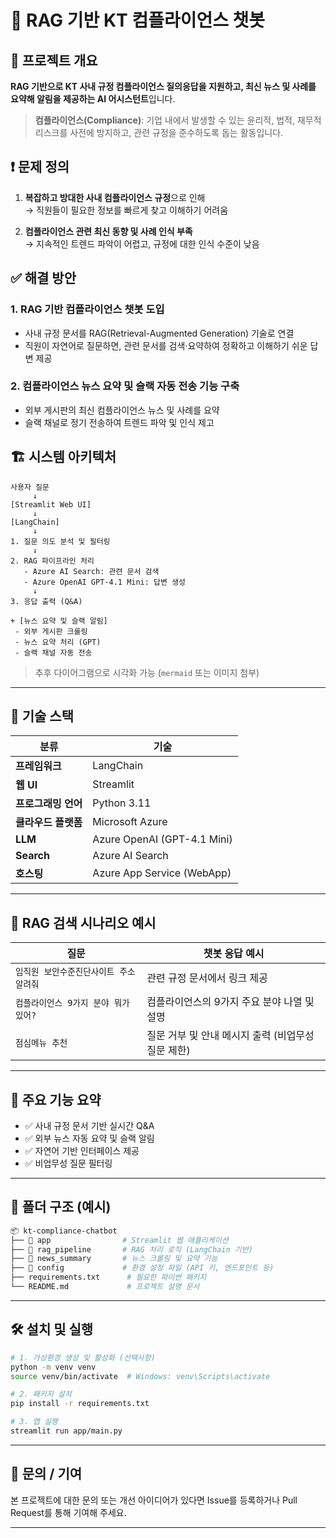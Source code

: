 # 📘 RAG 기반 KT 컴플라이언스 챗봇

## 📝 프로젝트 개요
**RAG 기반으로 KT 사내 규정 컴플라이언스 질의응답을 지원하고, 최신 뉴스 및 사례를 요약해 알림을 제공하는 AI 어시스턴트**입니다.

> **컴플라이언스(Compliance)**: 기업 내에서 발생할 수 있는 윤리적, 법적, 재무적 리스크를 사전에 방지하고, 관련 규정을 준수하도록 돕는 활동입니다.


## ❗ 문제 정의
1. **복잡하고 방대한 사내 컴플라이언스 규정**으로 인해  
   → 직원들이 필요한 정보를 빠르게 찾고 이해하기 어려움  

2. **컴플라이언스 관련 최신 동향 및 사례 인식 부족**  
   → 지속적인 트렌드 파악이 어렵고, 규정에 대한 인식 수준이 낮음


## ✅ 해결 방안

### 1. RAG 기반 컴플라이언스 챗봇 도입
- 사내 규정 문서를 RAG(Retrieval-Augmented Generation) 기술로 연결  
- 직원이 자연어로 질문하면, 관련 문서를 검색·요약하여 정확하고 이해하기 쉬운 답변 제공  

### 2. 컴플라이언스 뉴스 요약 및 슬랙 자동 전송 기능 구축
- 외부 게시판의 최신 컴플라이언스 뉴스 및 사례를 요약  
- 슬랙 채널로 정기 전송하여 트렌드 파악 및 인식 제고

## 🏗️ 시스템 아키텍처

```plaintext
사용자 질문
     ↓
[Streamlit Web UI]
     ↓
[LangChain]
     ↓
1. 질문 의도 분석 및 필터링
     ↓
2. RAG 파이프라인 처리
   - Azure AI Search: 관련 문서 검색
   - Azure OpenAI GPT-4.1 Mini: 답변 생성
     ↓
3. 응답 출력 (Q&A)

+ [뉴스 요약 및 슬랙 알림]
 - 외부 게시판 크롤링
 - 뉴스 요약 처리 (GPT)
 - 슬랙 채널 자동 전송
````

> 추후 다이어그램으로 시각화 가능 (`mermaid` 또는 이미지 첨부)

---

## 🧰 기술 스택

| 분류           | 기술                          |
| ------------ | --------------------------- |
| **프레임워크**    | LangChain                   |
| **웹 UI**     | Streamlit                   |
| **프로그래밍 언어** | Python 3.11                 |
| **클라우드 플랫폼** | Microsoft Azure             |
| **LLM**      | Azure OpenAI (GPT-4.1 Mini) |
| **Search**   | Azure AI Search             |
| **호스팅**      | Azure App Service (WebApp)  |

---

## 💬 RAG 검색 시나리오 예시

| 질문                     | 챗봇 응답 예시                       |
| ---------------------- | ------------------------------ |
| `임직원 보안수준진단사이트 주소 알려줘` | 관련 규정 문서에서 링크 제공               |
| `컴플라이언스 9가지 분야 뭐가 있어?` | 컴플라이언스의 9가지 주요 분야 나열 및 설명      |
| `점심메뉴 추천`              | 질문 거부 및 안내 메시지 출력 (비업무성 질문 제한) |

---

## 📌 주요 기능 요약

* ✅ 사내 규정 문서 기반 실시간 Q&A
* ✅ 외부 뉴스 자동 요약 및 슬랙 알림
* ✅ 자연어 기반 인터페이스 제공
* ✅ 비업무성 질문 필터링

---

## 📂 폴더 구조 (예시)

```bash
📦 kt-compliance-chatbot
├── 📁 app                # Streamlit 웹 애플리케이션
├── 📁 rag_pipeline       # RAG 처리 로직 (LangChain 기반)
├── 📁 news_summary       # 뉴스 크롤링 및 요약 기능
├── 📁 config             # 환경 설정 파일 (API 키, 엔드포인트 등)
├── requirements.txt      # 필요한 파이썬 패키지
└── README.md             # 프로젝트 설명 문서
```

---

## 🛠️ 설치 및 실행

```bash
# 1. 가상환경 생성 및 활성화 (선택사항)
python -m venv venv
source venv/bin/activate  # Windows: venv\Scripts\activate

# 2. 패키지 설치
pip install -r requirements.txt

# 3. 앱 실행
streamlit run app/main.py
```

---

## 📮 문의 / 기여

본 프로젝트에 대한 문의 또는 개선 아이디어가 있다면 Issue를 등록하거나 Pull Request를 통해 기여해 주세요.

---


